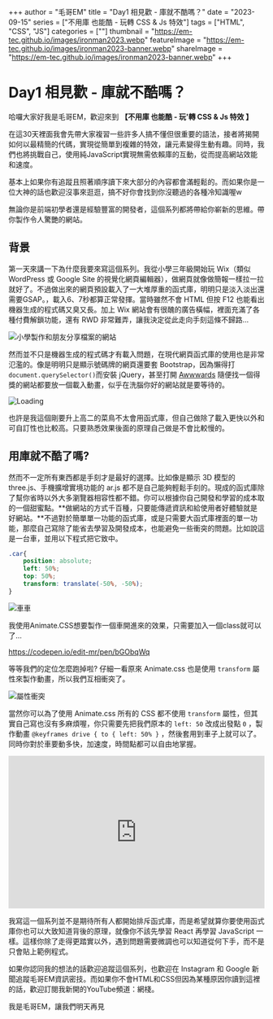 +++
author = "毛哥EM"
title = "Day1 相見歡 - 庫就不酷嗎？"
date = "2023-09-15"
series = ["不用庫 也能酷 - 玩轉 CSS & Js 特效"]
tags = ["HTML", "CSS", "JS"]
categories = [""]
thumbnail = "https://em-tec.github.io/images/ironman2023.webp"
featureImage = "https://em-tec.github.io/images/ironman2023-banner.webp"
shareImage = "https://em-tec.github.io/images/ironman2023-banner.webp"
+++

# Day1 相見歡 - 庫就不酷嗎？

哈囉大家好我是毛哥EM，歡迎來到 **【不用庫 也能酷 - 玩'轉 CSS & Js 特效 】**

在這30天裡面我會先帶大家複習一些許多人搞不懂但很重要的語法，接者將揭開如何以最精簡的代碼，實現從簡單到複雜的特效，讓元素變得生動有趣。同時，我們也將挑戰自己，使用純JavaScript實現無需依賴庫的互動，從而提高網站效能和速度。

基本上如果你有追蹤且照著順序讀下來大部分的內容都會滿輕鬆的。而如果你是一位大神的話也歡迎沒事來逛逛，搞不好你會找到你沒聽過的各種冷知識喔w

無論你是前端初學者還是經驗豐富的開發者，這個系列都將帶給你嶄新的思維。帶你製作令人驚艷的網站。

## 背景

第一天來講一下為什麼我要來寫這個系列。我從小學三年級開始玩 Wix（類似 WordPress 或 Google Site 的視覺化網頁編輯器），做網頁就像做簡報一樣拉一拉就好了。不過做出來的網頁預設載入了一大堆厚重的函式庫，明明只是淡入淡出還需要GSAP。，載入6、7秒都算正常發揮。當時雖然不會 HTML 但按 F12 也能看出機器生成的程式碼又臭又長。加上 Wix 網站會有很醜的廣告橫幅，裡面充滿了各種付費解鎖功能，還有 RWD 非常難弄，讓我決定從此走向手刻這條不歸路…

![小學製作和朋友分享檔案的網站](https://em-tec.github.io/post/2023ironman-1/bank.webp)

然而並不只是機器生成的程式碼才有載入問題，在現代網頁函式庫的使用也是非常氾濫的。像是明明只是顯示號碼牌的網頁還要套 Bootstrap，因為懶得打 `document.querySelector()`而安裝 jQuery，甚至打開 [Awwwards](https://www.awwwards.com/) 隨便找一個得獎的網站都要放一個載入動畫，似乎在洗腦你好的網站就是要等待的。

![Loading](https://em-tec.github.io/post/2023ironman-1/loading.webp)

也許是我這個剛要升上高二的菜鳥不太會用函式庫，但自己做除了載入更快以外和可自訂性也比較高。只要熟悉效果後面的原理自己做是不會比較慢的。

## 用庫就不酷了嗎?

然而不一定所有東西都是手刻才是最好的選擇。比如像是顯示 3D 模型的 three.js、手機擴增實境功能的 ar.js 都不是自己能夠輕鬆手刻的。現成的函式庫除了幫你省時以外大多瀏覽器相容性都不錯。你可以根據你自己開發和學習的成本取的一個甜蜜點。**做網站的方式千百種，只要能傳遞資訊和給使用者好體驗就是好網站。**不過對於簡單單一功能的函式庫，或是只需要大函式庫裡面的單一功能，那麼自己寫除了能省去學習及開發成本，也能避免一些衝突的問題。比如說這是一台車，並用以下程式把它致中。

```css
.car{
	position: absolute;
	left: 50%;
	top: 50%;
	transform: translate(-50%, -50%);
}
```

![車車](https://em-tec.github.io/post/2023ironman-1/car.webp)

我使用Animate.CSS想要製作一個車開進來的效果，只需要加入一個class就可以了…

https://codepen.io/edit-mr/pen/bGObqWq

等等我們的定位怎麼跑掉啦? 仔細一看原來 Animate.css 也是使用 `transform` 屬性來製作動畫，所以我們互相衝突了。

![屬性衝突](https://em-tec.github.io/post/2023ironman-1/animation-transform.webp)

當然你可以為了使用 Animate.css 所有的 CSS 都不使用 `transform` 屬性，但其實自己寫也沒有多麻煩喔，你只需要先把我們原本的 `left: 50` 改成出發點 `0` ，製作動畫 `@keyframes drive { to { left: 50% }` ，然後套用到車子上就可以了。同時你對於車要動多快，加速度，時間點都可以自由地掌握。

<iframe height="300" style="width: 100%;" scrolling="no" title="Car Move" src="https://codepen.io/edit-mr/embed/NWeKpjj?default-tab=css%2Cresult" frameborder="no" loading="lazy" allowtransparency="true" allowfullscreen="true">
  See the Pen <a href="https://codepen.io/edit-mr/pen/NWeKpjj">
  Car Move</a> by Edit Mr. (<a href="https://codepen.io/edit-mr">@edit-mr</a>)
  on <a href="https://codepen.io">CodePen</a>.
</iframe>

我寫這一個系列並不是期待所有人都開始排斥函式庫，而是希望就算你要使用函式庫你也可以大致知道背後的原理，就像你不該先學習 React 再學習 JavaScript 一樣。這樣你除了走得更踏實以外，遇到問題需要微調也可以知道從何下手，而不是只會貼上範例程式。

如果你認同我的想法的話歡迎追蹤這個系列，也歡迎在 Instagram 和 Google 新聞追蹤毛哥EM資訊密技。而如果你不會HTML和CSS但因為某種原因你讀到這裡的話，歡迎訂閱我新開的YouTube頻道：網棧。

我是毛哥EM，讓我們明天再見